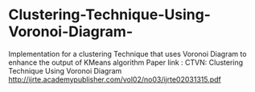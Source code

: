 # Clustering-Technique-Using-Voronoi-Diagram-
Implementation for a clustering Technique that uses Voronoi Diagram to enhance the output of KMeans algorithm
Paper link :
CTVN: Clustering Technique Using Voronoi Diagram
http://ijrte.academypublisher.com/vol02/no03/ijrte02031315.pdf

